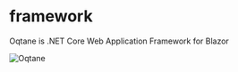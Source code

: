 # framework
Oqtane is .NET Core Web Application Framework for Blazor

![Oqtane](https://github.com/oqtane/framework/blob/master/oqtane.png?raw=true "Oqtane")
